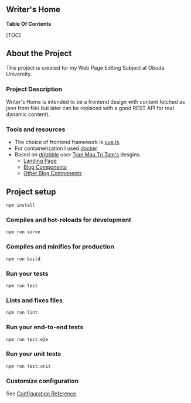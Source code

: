 ## Writer's Home  

**Table Of Contents**  

[TOC]

## About the Project
This project is created for my Web Page Editing Subject at Obuda Univercity.
### Project Description
Writer's Home is intended to be a frontend design with content fetched as json from file( but later can be replaced with a good REST API for real dynamic content).

### Tools and resources
 - The choice of frontend framework is [vue.js](https://vuejs.org/).
 - For containerization I used [docker](https://www.docker.com/)
 - Based on [dribbble](https://dribbble.com) user [Tran Mau Tri Tam's](https://dribbble.com/tranmautritam) desgins.
   - [Landing Page](https://dribbble.com/shots/6146897-Mi-Travel-CTA-Free-Download/attachments)
   - [Blog Components](https://dribbble.com/shots/6106369-Mi-Travel-Blog-Style-2-Free-Download/attachments/1309975)
   - [Other Blog Components](https://dribbble.com/shots/6408939-Mass-Stories-Fashion-Sketch-Template)

## Project setup
```
npm install
```

### Compiles and hot-reloads for development
```
npm run serve
```

### Compiles and minifies for production
```
npm run build
```

### Run your tests
```
npm run test
```

### Lints and fixes files
```
npm run lint
```

### Run your end-to-end tests
```
npm run test:e2e
```

### Run your unit tests
```
npm run test:unit
```

### Customize configuration
See [Configuration Reference](https://cli.vuejs.org/config/).
